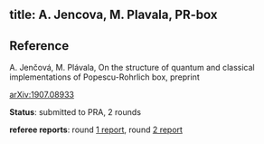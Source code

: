 title: A. Jencova, M. Plavala, PR-box
---
## Reference

A. Jenčová, M. Plávala, On the structure of quantum and classical implementations of Popescu-Rohrlich box, preprint

[arXiv:1907.08933](https://arxiv.org/abs/1907.08933)


**Status**: submitted to PRA, 2 rounds

**referee reports**: round [1 report](jencova2019onthestructure/report1.pdf), 
 round [2 report](jencova2019onthestructure/report2.pdf)
